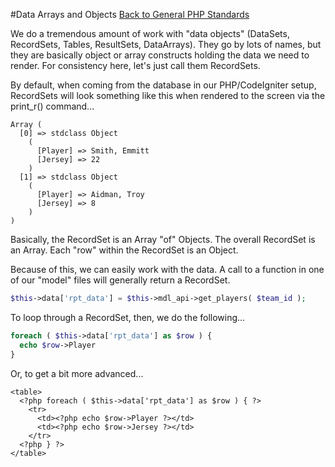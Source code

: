 #Data Arrays and Objects
[Back to General PHP Standards](https://github.com/gregorylmartin/Meraki-Digital-Standards/tree/master/php)

We do a tremendous amount of work with "data objects" (DataSets, RecordSets, Tables, ResultSets, DataArrays).  They go by lots of names, but they are basically object or array constructs holding the data we need to render.  For consistency here, let's just call them RecordSets.

By default, when coming from the database in our PHP/CodeIgniter setup, RecordSets will look something like this when rendered to the screen via the print_r() command...

```
Array (
  [0] => stdclass Object
    (
      [Player] => Smith, Emmitt
      [Jersey] => 22
    )
  [1] => stdclass Object
    (
      [Player] => Aidman, Troy
      [Jersey] => 8
    )
)
```
Basically, the RecordSet is an Array "of" Objects.  The overall RecordSet is an Array.  Each "row" within the RecordSet is an Object.

Because of this, we can easily work with the data.  A call to a function in one of our "model" files will generally return a RecordSet.
```php
$this->data['rpt_data'] = $this->mdl_api->get_players( $team_id );
```

To loop through a RecordSet, then, we do the following...
```php
foreach ( $this->data['rpt_data'] as $row ) {
  echo $row->Player
}
```
Or, to get a bit more advanced...
```
<table>
  <?php foreach ( $this->data['rpt_data'] as $row ) { ?>
    <tr>
      <td><?php echo $row->Player ?></td>
      <td><?php echo $row->Jersey ?></td>
    </tr>
  <?php } ?>
</table>
```
